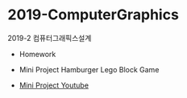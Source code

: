 # 2019-ComputerGraphics

2019-2 컴퓨터그래픽스설계

* Homework

* Mini Project Hamburger Lego Block Game
* [Mini Project Youtube](https://www.youtube.com/watch?v=5RoYUoHPRJ4&t=593s)

